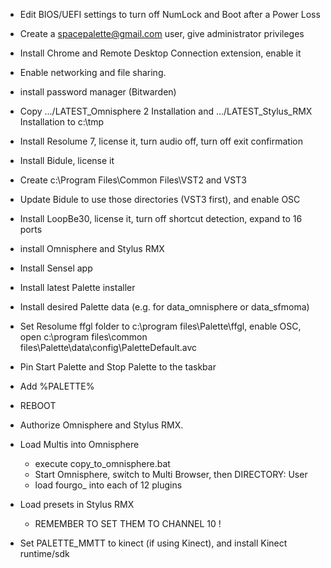 - Edit BIOS/UEFI settings to turn off NumLock and Boot after a Power Loss

- Create a spacepalette@gmail.com user, give administrator privileges

- Install Chrome and Remote Desktop Connection extension, enable it

- Enable networking and file sharing.

- install password manager (Bitwarden)

- Copy .../LATEST_Omnisphere 2 Installation and .../LATEST_Stylus_RMX Installation to c:\tmp

- Install Resolume 7, license it, turn audio off, turn off exit confirmation

- Install Bidule, license it

- Create c:\Program Files\Common Files\VST2 and VST3

- Update Bidule to use those directories (VST3 first), and enable OSC

- Install LoopBe30, license it, turn off shortcut detection, expand to 16 ports

- install Omnisphere and Stylus RMX

- Install Sensel app

- Install latest Palette installer

- Install desired Palette data (e.g. for data_omnisphere or data_sfmoma)

- Set Resolume ffgl folder to c:\program files\Palette\ffgl, enable OSC, open c:\program files\common files\Palette\data\config\PaletteDefault.avc

- Pin Start Palette and Stop Palette to the taskbar

- Add %PALETTE%

- REBOOT

- Authorize Omnisphere and Stylus RMX.

- Load Multis into Omnisphere
	- execute copy_to_omnisphere.bat
	- Start Omnisphere, switch to Multi Browser, then DIRECTORY: User
	- load fourgo_ into each of 12 plugins

- Load presets in Stylus RMX
	- REMEMBER TO SET THEM TO CHANNEL 10 !

- Set PALETTE_MMTT to kinect (if using Kinect), and install Kinect runtime/sdk




